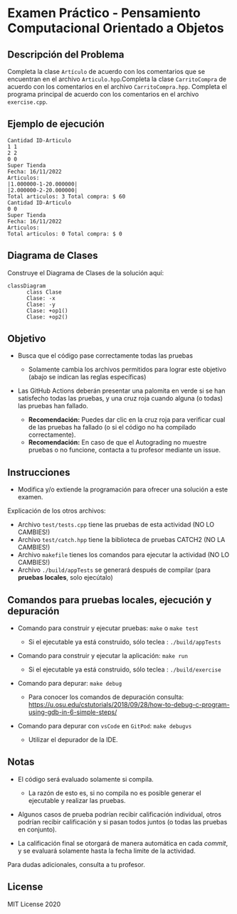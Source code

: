 # Examen Práctico - Pensamiento Computacional Orientado a Objetos

## Descripción del Problema

Completa la clase ```Artículo``` de acuerdo con los comentarios que se encuentran en el archivo ```Articulo.hpp```.Completa la clase ```CarritoCompra``` de acuerdo con los comentarios en el archivo ```CarritoCompra.hpp```. Completa el programa principal de acuerdo con los comentarios en el archivo ```exercise.cpp```.

## Ejemplo de ejecución

```
Cantidad ID-Articulo
1 1
2 2
0 0
Super Tienda
Fecha: 16/11/2022
Articulos: 
|1.000000-1-20.000000|
|2.000000-2-20.000000|
Total articulos: 3 Total compra: $ 60
Cantidad ID-Articulo
0 0
Super Tienda
Fecha: 16/11/2022
Articulos: 
Total articulos: 0 Total compra: $ 0
```

## Diagrama de Clases

Construye el Diagrama de Clases de la solución aquí:

```mermaid
classDiagram
      class Clase
      Clase: -x
      Clase: -y
      Clase: +op1()
      Clase: +op2()
```

## Objetivo

- Busca que el código pase correctamente todas las pruebas
   * Solamente cambia los archivos permitidos para lograr este objetivo (abajo se indican las reglas específicas)
   
- Las GitHub Actions deberán presentar una palomita en verde si se han satisfecho todas las pruebas, y una cruz roja cuando alguna (o todas) las pruebas han fallado.
   * **Recomendación:** Puedes dar clic en la cruz roja para verificar cual de las pruebas ha fallado (o si el código no ha compilado correctamente).
   * **Recomendación:** En caso de que el Autograding no muestre pruebas o no funcione, contacta a tu profesor mediante un issue.

## Instrucciones

- Modifica y/o extiende la programación para ofrecer una solución a este examen.

Explicación de los otros archivos:

- Archivo `test/tests.cpp` tiene las pruebas de esta actividad (NO LO CAMBIES!)
- Archivo `test/catch.hpp` tiene la biblioteca de pruebas  CATCH2 (NO LA CAMBIES!)
- Archivo `makefile` tienes los comandos para ejecutar la actividad (NO LO CAMBIES!)
- Archivo  `./build/appTests` se generará después de compilar (para **pruebas locales**, solo ejecútalo)

## Comandos para pruebas locales, ejecución y depuración

- Comando para construir y ejecutar pruebas: `make` o `make test`
    * Si el ejecutable ya está construido, sólo teclea : `./build/appTests`

- Comando para construir y ejecutar la aplicación: `make run` 
    * Si el ejecutable ya está construido, sólo teclea : `./build/exercise`

- Comando para depurar: `make debug`
    * Para conocer los comandos de depuración consulta:
     https://u.osu.edu/cstutorials/2018/09/28/how-to-debug-c-program-using-gdb-in-6-simple-steps/
     
- Comando para depurar con `vsCode` en `GitPod`: `make debugvs` 
    * Utilizar el depurador de la IDE.     

## Notas

- El código será evaluado solamente si compila.
   * La razón de esto es, si no compila no es posible generar el ejecutable y realizar las pruebas.

- Algunos casos de prueba podrían recibir calificación individual, otros podrían recibir calificación y si pasan todos juntos (o todas las pruebas en conjunto).

- La calificación final se otorgará de manera automática en cada *commit*, y se evaluará solamente hasta la fecha limite de la actividad.

Para dudas adicionales, consulta a tu profesor.

## License

MIT License 2020
